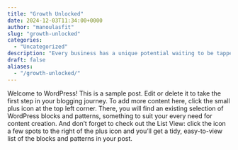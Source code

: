 ```yaml
---
title: "Growth Unlocked"
date: 2024-12-03T11:34:00+0000
author: "manoulasfit"
slug: "growth-unlocked"
categories:
  - "Uncategorized"
description: "Every business has a unique potential waiting to be tapped. Recognizing the keys to unlock this growth can set an enterprise on the path to unprecedented success."
draft: false
aliases:
  - "/growth-unlocked/"
---
```

Welcome to WordPress! This is a sample post. Edit or delete it to take the first step in your blogging journey. To add more content here, click the small plus icon at the top left corner. There, you will find an existing selection of WordPress blocks and patterns, something to suit your every need for content creation. And don’t forget to check out the List View: click the icon a few spots to the right of the plus icon and you’ll get a tidy, easy-to-view list of the blocks and patterns in your post.